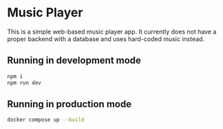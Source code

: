 # Music Player
This is a simple web-based music player app. It currently does not have a proper backend with a database and uses hard-coded music instead.
## Running in development mode
```bash
npm i
npm run dev
```
## Running in production mode
```bash
docker compose up --build
```